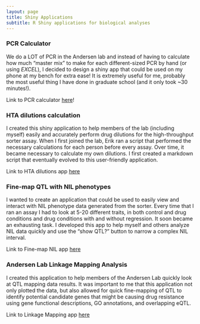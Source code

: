 ```yaml
---
layout: page
title: Shiny Applications
subtitle: R Shiny applications for biological analyses
---
```


### PCR Calculator

We do a LOT of PCR in the Andersen lab and instead of having to calculate how much “master mix” to make for each different-sized PCR by hand (or using *EXCEL*), I decided to design a shiny app that could be used on my phone at my bench for extra ease! It is extremely useful for me, probably the most useful thing I have done in graduate school (and it only took ~30 minutes!).

Link to PCR calculator [here](https://andersen-lab.shinyapps.io/PCR_calculator/)!

### HTA dilutions calculation

I created this shiny application to help members of the lab (including myself) easily and accurately perform drug dilutions for the high-throughput sorter assay. When I first joined the lab, Erik ran a script that performed the necessary calculations for each person before every assay. Over time, it became necessary to calculate my own dilutions. I first created a markdown script that eventually evolved to this user-friendly application.

Link to HTA dilutions app [here](https://andersen-lab.shinyapps.io/HTA_dilutions/)

### Fine-map QTL with NIL phenotypes

I wanted to create an application that could be used to easily view and interact with NIL phenotype data generated from the sorter. Every time that I ran an assay I had to look at 5-20 different traits, in both control and drug conditions and drug conditions with and without regression. It soon became an exhausting task. I developed this app to help myself and others analyze NIL data quickly and use the “show QTL?” button to narrow a complex NIL interval.

Link to Fine-map NIL app [here](https://andersen-lab.shinyapps.io/NIL_genopheno/)

### Andersen Lab Linkage Mapping Analysis

I created this application to help members of the Andersen Lab quickly look at QTL mapping data results. It was important to me that this application not only plotted the data, but also allowed for quick fine-mapping of QTL to identify potential candidate genes that might be causing drug resistance using gene functional descriptions, GO annotations, and overlapping eQTL.

Link to Linkage Mapping app [here](https://andersen-lab.shinyapps.io/linkagemapping/)